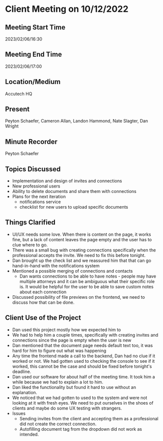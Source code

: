 # Client Meeting on 10/12/2022

## Meeting Start Time

2023/02/06/16:30

## Meeting End Time

2023/02/06/17:00

## Location/Medium

Accutech HQ

## Present

Peyton Schaefer, Cameron Allan, Landon Hammond, Nate Slagter, Dan Wright

## Minute Recorder

Peyton Schaefer

## Topics Discussed

- Implementation and design of invites and connections
- New professional users
- Ability to delete documents and share them with connections
- Plans for the next iteration
  - notifications service
  - checklist for new users to upload specific documents 

## Things Clarified

- UI/UX needs some love.  When there is content on the page, it works fine, but a lack of content leaves the page empty and the user has to clue where to go.
- There was a small bug with creating connections specifically when the professional accepts the invite.  We need to fix this before tonight.
- Dan brought up the check list and we reassured him that that can go hand-in-hand with the notifications system
- Mentioned a possible merging of connections and contacts
  - Dan wants connections to be able to have notes - people may have multiple attorneys and it can be ambiguous what their specific role is.  It would be helpful for the user to be able to save custom notes about each connection
- Discussed possibility of file previews on the frontend, we need to discuss how that can be done.

## Client Use of the Project

- Dan used this project mostly how we expected him to
- We had to help him a couple times, specifically with creating invites and connections since the page is empty when the user is new
- Dan mentioned that the document page needs default text too, it was hard for him to figure out what was happening
- Any time the frontend made a call to the backend, Dan had no clue if it worked or not.  We had gotten used to checking the console to see if it worked, this cannot be the case and should be fixed before tonight's deadline.
- Dan used our software for about half of the meeting time.  It took him a while because we had to explain a lot to him.
- Dan liked the functionality but found it hard to use without an explanation.
- We noticed that we had gotten to used to the system and were not looking at it with fresh eyes.  We need to put ourselves in the shoes of clients and maybe do some UX testing with strangers.
- Issues
  - Sending invites from the client and accepting them as a professional did not create the correct connection.
  - Autofilling document tag from the dropdown did not work as intended.
